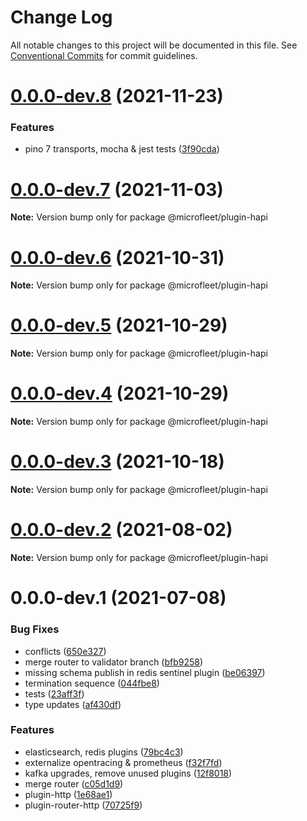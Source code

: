 # Change Log

All notable changes to this project will be documented in this file.
See [Conventional Commits](https://conventionalcommits.org) for commit guidelines.

# [0.0.0-dev.8](https://github.com/microfleet/core/compare/@microfleet/plugin-hapi@0.0.0-dev.7...@microfleet/plugin-hapi@0.0.0-dev.8) (2021-11-23)


### Features

* pino 7 transports, mocha & jest tests ([3f90cda](https://github.com/microfleet/core/commit/3f90cda510f2891c87087d1b7c0106150d2d7ba1))





# [0.0.0-dev.7](https://github.com/microfleet/core/compare/@microfleet/plugin-hapi@0.0.0-dev.6...@microfleet/plugin-hapi@0.0.0-dev.7) (2021-11-03)

**Note:** Version bump only for package @microfleet/plugin-hapi





# [0.0.0-dev.6](https://github.com/microfleet/core/compare/@microfleet/plugin-hapi@0.0.0-dev.5...@microfleet/plugin-hapi@0.0.0-dev.6) (2021-10-31)

**Note:** Version bump only for package @microfleet/plugin-hapi





# [0.0.0-dev.5](https://github.com/microfleet/core/compare/@microfleet/plugin-hapi@0.0.0-dev.4...@microfleet/plugin-hapi@0.0.0-dev.5) (2021-10-29)

**Note:** Version bump only for package @microfleet/plugin-hapi





# [0.0.0-dev.4](https://github.com/microfleet/core/compare/@microfleet/plugin-hapi@0.0.0-dev.3...@microfleet/plugin-hapi@0.0.0-dev.4) (2021-10-29)

**Note:** Version bump only for package @microfleet/plugin-hapi





# [0.0.0-dev.3](https://github.com/microfleet/core/compare/@microfleet/plugin-hapi@0.0.0-dev.2...@microfleet/plugin-hapi@0.0.0-dev.3) (2021-10-18)

**Note:** Version bump only for package @microfleet/plugin-hapi





# [0.0.0-dev.2](https://github.com/microfleet/core/compare/@microfleet/plugin-hapi@0.0.0-dev.1...@microfleet/plugin-hapi@0.0.0-dev.2) (2021-08-02)

**Note:** Version bump only for package @microfleet/plugin-hapi





# 0.0.0-dev.1 (2021-07-08)


### Bug Fixes

* conflicts ([650e327](https://github.com/microfleet/core/commit/650e3278a612917cea6f30d74826785dfd021d23))
* merge router to validator branch ([bfb9258](https://github.com/microfleet/core/commit/bfb92589e391a0f2c2d5b232744695b0ae4b8dfc))
* missing schema publish in redis sentinel plugin ([be06397](https://github.com/microfleet/core/commit/be0639786ac3d7d796d7b045d149038f544ea82b))
* termination sequence ([044fbe8](https://github.com/microfleet/core/commit/044fbe833651680f08e27fd8bebb4c59805d8b7f))
* tests ([23aff3f](https://github.com/microfleet/core/commit/23aff3fdc093bee67703d8c246f8408ffd66c5a4))
* type updates ([af430df](https://github.com/microfleet/core/commit/af430dff91213d280e5aa3f0fd5592695553e9c2))


### Features

* elasticsearch, redis plugins ([79bc4c3](https://github.com/microfleet/core/commit/79bc4c384abb8cf9902697cc3931130e00397a69))
* externalize opentracing & prometheus ([f32f7fd](https://github.com/microfleet/core/commit/f32f7fd9729aaf849f67a3bfa0612c7b3a43dbe3))
* kafka upgrades, remove unused plugins ([12f8018](https://github.com/microfleet/core/commit/12f8018ceade8d95759da09eac8bab2ab9a9aade))
* merge router ([c05d1d9](https://github.com/microfleet/core/commit/c05d1d97c3ab0e2d6e55729b4c5fca4bf346751b))
* plugin-http ([1e68ae1](https://github.com/microfleet/core/commit/1e68ae150b09d8656ee3f3518361970908994cd1))
* plugin-router-http ([70725f9](https://github.com/microfleet/core/commit/70725f9c1cab7a6766b92a8db9999e3624b69742))
